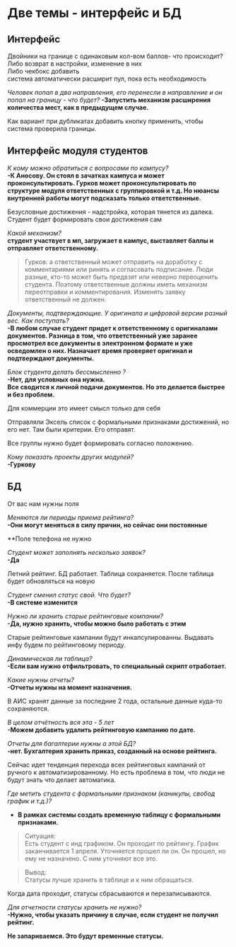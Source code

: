 # Две темы - интерфейс и БД  
  
## Интерфейс  
Двойники на границе с одинаковым кол-вом баллов- что происходит?  
Либо возврат в настройки, изменение в них  
Либо чекбокс добавить  
система автоматически расширит пул, пока есть необходимость  
  
*Человек попал в два направления, его перенесли в направление и он попал на границу - что будет?*
**-Запустить механизм расширения количества мест, как в предыдущем случае.**
  
Как вариант при дубликатах добавить кнопку применить, чтобы система проверила границы.  
  
## Интерфейс модуля студентов  
*К кому можно обратиться с вопросами по кампусу?*  
**-К Аносову. Он стоял в зачатках кампуса и может проконсультировать. Гурков может проконсультировать по структуре модуля ответственных с группировкой и т.д.  Но нюансы внутренней работы могут подсказать только ответственные.** 
  
Безусловные достижения - надстройка, которая тянется из далека.  
Студент будет формировать свои достижения сам  
  
*Какой механизм?*  
**студент участвует в мп, загружает в кампус, выставляет баллы и отправляет ответственному.** 
>Гурков: а ответственный может отправить на доработку с комментариями или ринять и согласовать подписание. Люди разные, кто-то может быть предвзят или неверно переоценить студента. Поэтому ответственные должны иметь механизм переотправки и комментирования. Изменять заявку ответственный не должен.  
  
*Документы, подтверждающие. У оригинала и цифровой версии разный вес. Как поступать?*  
**-В любом случае студент придет к ответственному с оригиналами документов. Разница в том, что ответственный уже заранее просмотрел все документы в электронном формате и уже осведомлен о них. Назначает время проверяет оригинал и подтверждают документы.**  
  
*Блок студента делать бессмысленно ?*  
**-Нет, для условных она нужна.  
Все сводится к личной подачи документов. Но это делается быстрее и без проблем.**  
  
Для коммерции это имеет смысл только для себя  
  
Отправляли Эксель список с формальными признаками достижений, но его нет. Там были критерии. Его отправят.  
  
Все группы нужно будет формировать согласно положению.  
  
*Кому показать проекты других модулей?*  
**-Гуркову**  
  
## БД  
От вас нам нужны поля  
  
*Меняются ли периоды приема рейтинга?*  
**-Они могут меняться в силу причин, но сейчас они постоянные**  
  
**Поле телефона не нужно  
  
*Студент может заполнять несколько заявок?*  
**-Да**  
  
Летний рейтинг. БД работает. Таблица сохраняется. После таблица будет обновляться на новую  
  
*Студент сменил статус свой. Что будет?*  
**-В системе изменится**  
  
*Нужно ли хранить старые рейтинговые компании?*  
**-Да, нужно хранить, чтобы можно было работать с этим**  
  
Старые рейтинговые кампании будут инкапсулированны. Выдавать инфу будем по рейтинговому периоду.  
  
*Динамическая ли таблица?*  
**-Если вам нужно отфильтровать, то специальный скрипт отработает.**  
  
*Какие нужны отчеты?*  
**-Отчеты нужны на момент назначения.** 
  
В АИС хранят данные за последние 2 года, остальные данные куда-то сохраняются.  
  
*В целом отчётность вся эта - 5 лет*  
**-Можем добавить удалить рейтинговую кампанию по дате.**  
  
*Отчеты для багалтерии нужны а этой БД?*  
**-нет. Бухгалтерия хранить приказ, созданный на основе рейтинга.**  
  
Сейчас идет тенденция перехода всех рейтинговых кампаний от ручного к автоматизированному. Но есть проблема в том, что люди не будут знать что делает автоматика.  
  
*Где метить студента с формальными признаком (каникулы, свобод график и т.д.)?*  
- **В рамках системы создать временную таблицу с формальными признаками.**  
  
>Ситуация:  
Есть студент с инд графиком. Он проходит по рейтингу. График заканчивается 1 апреля. Уточняется прошел ли он. Он прошел, но ему не назначено. С ним уточняют все это.  
  
>Вывод:  
Статусы лучше хранить в таблице и к ним обращаться.  
  
Когда дата проходит, статусы сбрасываются и перезаписываются.  
  
*Для отчетности статусы хранить не нужно?*  
**-Нужно, чтобы указать причину в случае, если студент не получил рейтинг.**  
  
**Не запариваемся. Это будут временные статусы.**